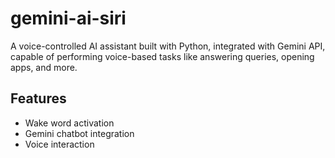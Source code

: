 # gemini-ai-siri

A voice-controlled AI assistant built with Python, integrated with Gemini API, capable of performing voice-based tasks like answering queries, opening apps, and more.

## Features
- Wake word activation
- Gemini chatbot integration
- Voice interaction
